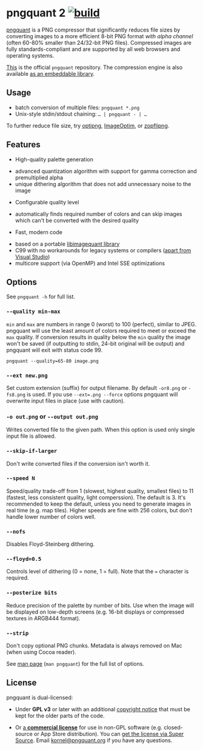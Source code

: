 # pngquant 2 [![build](https://travis-ci.org/kornelski/pngquant.svg?branch=master)](https://travis-ci.org/kornelski/pngquant)

[pngquant](https://pngquant.org) is a PNG compressor that significantly reduces file sizes by converting images to a more efficient 8-bit PNG format *with alpha channel* (often 60-80% smaller than 24/32-bit PNG files). Compressed images are fully standards-compliant and are supported by all web browsers and operating systems.

[This](https://github.com/kornelski/pngquant) is the official `pngquant` repository. The compression engine is also available [as an embeddable library](https://github.com/ImageOptim/libimagequant).

## Usage

- batch conversion of multiple files: `pngquant *.png`
- Unix-style stdin/stdout chaining: `… | pngquant - | …`

To further reduce file size, try [optipng](http://optipng.sourceforge.net), [ImageOptim](https://imageoptim.com), or [zopflipng](https://github.com/google/zopfli).

## Features

 * High-quality palette generation
  - advanced quantization algorithm with support for gamma correction and premultiplied alpha
  - unique dithering algorithm that does not add unnecessary noise to the image

 * Configurable quality level
  - automatically finds required number of colors and can skip images which can't be converted with the desired quality

 * Fast, modern code
  - based on a portable [libimagequant library](https://github.com/ImageOptim/libimagequant)
  - C99 with no workarounds for legacy systems or compilers ([apart from Visual Studio](https://github.com/kornelski/pngquant/tree/msvc))
  - multicore support (via OpenMP) and Intel SSE optimizations

## Options

See `pngquant -h` for full list.

### `--quality min-max`

`min` and `max` are numbers in range 0 (worst) to 100 (perfect), similar to JPEG. pngquant will use the least amount of colors required to meet or exceed the `max` quality. If conversion results in quality below the `min` quality the image won't be saved (if outputting to stdin, 24-bit original will be output) and pngquant will exit with status code 99.

    pngquant --quality=65-80 image.png

### `--ext new.png`

Set custom extension (suffix) for output filename. By default `-or8.png` or `-fs8.png` is used. If you use `--ext=.png --force` options pngquant will overwrite input files in place (use with caution).

### `-o out.png` or `--output out.png`

Writes converted file to the given path. When this option is used only single input file is allowed.

### `--skip-if-larger`

Don't write converted files if the conversion isn't worth it.

### `--speed N`

Speed/quality trade-off from 1 (slowest, highest quality, smallest files) to 11 (fastest, less consistent quality, light comperssion). The default is 3. It's recommended to keep the default, unless you need to generate images in real time (e.g. map tiles). Higher speeds are fine with 256 colors, but don't handle lower number of colors well.

### `--nofs`

Disables Floyd-Steinberg dithering.

### `--floyd=0.5`

Controls level of dithering (0 = none, 1 = full). Note that the `=` character is required.

### `--posterize bits`

Reduce precision of the palette by number of bits. Use when the image will be displayed on low-depth screens (e.g. 16-bit displays or compressed textures in ARGB444 format).

### `--strip`

Don't copy optional PNG chunks. Metadata is always removed on Mac (when using Cocoa reader).

See [man page](https://github.com/kornelski/pngquant/blob/master/pngquant.1) (`man pngquant`) for the full list of options.

## License

pngquant is dual-licensed:

* Under **GPL v3** or later with an additional [copyright notice](https://github.com/kornelski/pngquant/blob/master/COPYRIGHT) that must be kept for the older parts of the code.

* Or [a **commercial license**](https://supso.org/projects/pngquant) for use in non-GPL software (e.g. closed-source or App Store distribution). You can [get the license via Super Source](https://supso.org/projects/pngquant). Email kornel@pngquant.org if you have any questions.
